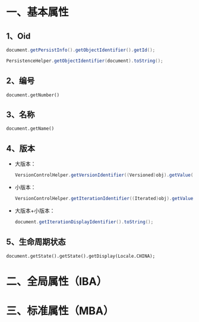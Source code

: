 # 一、基本属性

## 1、Oid

```java
document.getPersistInfo().getObjectIdentifier().getId();
```

```java
PersistenceHelper.getObjectIdentifier(document).toString();
```

## 2、编号

```
document.getNumber()
```



## 3、名称

```
document.getName()
```



## 4、版本

- 大版本：

    ```java
    VersionControlHelper.getVersionIdentifier((Versioned)obj).getValue();
    ```

- 小版本：

    ```java
    VersionControlHelper.getIterationIdentifier((Iterated)obj).getValue();
    ```

- 大版本+小版本：

    ```java
    document.getIterationDisplayIdentifier().toString();
    ```

    

## 5、生命周期状态

```
document.getState().getState().getDisplay(Locale.CHINA);
```



# 二、全局属性（IBA）

# 三、标准属性（MBA）